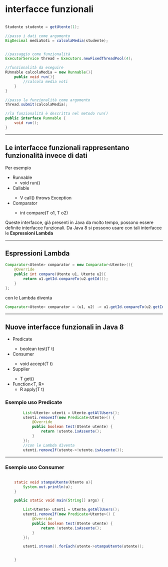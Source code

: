 # interfacce funzionali



```java

Studente studente = getUtente(1);

//passo i dati come argomento
BigDecimal mediaVoti = calcolaMedia(studente);


//passaggio come funzionalità
ExecutorService thread = Executors.newFixedThreadPool(4);

//funzionalità da eseguire
RUnnable calcolaMedia = new Runnable(){
    public void run(){
        //calcola media voti
    }
}

//passo la funzionalità come argomento
thread.submit(calcolaMedia);

//la funzionalità è descritta nel metodo run()
public interface Runnable {
    void run();
}

```

---

## Le interfacce funzionali rappresentano funzionalità invece di dati

Per esempio

* Runnable
  * void run()
* Callable<V>
  * V call() throws Exception
* Comparator<T>
  * int compare(T o1, T o2)

Queste interfacce, già presenti in Java da molto tempo, possono essere definite interfacce funzionali.
Da Java 8 si possono usare con tali interfacce le **Espressioni Lambda**

---

## Espressioni Lambda

```java
Comparator<Utente> comparator = new Comparator<Utente>(){
    @Override
    public int compare(Utente u1, Utente u2){
        return u1.getId.compareTo(u2.getId());
    }
};
```

con le Lambda diventa

```java
Comparator<Utente> comparator = (u1, u2) -> u1.getId.compareTo(u2.getId());
```

---

## Nuove interfacce funzionali in Java 8
* Predicate<T>
  * boolean test(T t)
* Consumer<T>
  * void accept(T t)
* Supplier<T>
  * T get()
* Function<T, R>
  * R apply(T t)

### Esempio uso Predicate<T>

```java
        List<Utente> utenti = Utente.getAllUsers();
        utenti.removeIf(new Predicate<Utente>() {
            @Override
            public boolean test(Utente utente) {
                return !utente.isAssente();
            }
        });
        //con le Lambda diventa
        utenti.removeIf(utente->!utente.isAssente());

```

---

### Esempio uso Consumer<T>

```java

    static void stampaUtente(Utente u){
        System.out.println(u);
    }

    public static void main(String[] args) {

        List<Utente> utenti = Utente.getAllUsers();
        utenti.removeIf(new Predicate<Utente>() {
            @Override
            public boolean test(Utente utente) {
                return !utente.isAssente();
            }
        });

        utenti.stream().forEach(utente->stampaUtente(utente));


    }

```
